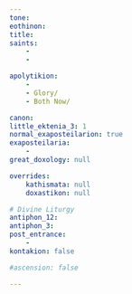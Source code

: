 ```yaml
---
tone: 
eothinon: 
title: 
saints:
    - 
    -

apolytikion:
    - 
    - Glory/
    - Both Now/

canon:
little_ektenia_3: 1
normal_exaposteilarion: true
exaposteilaria:
    - 
great_doxology: null

overrides:
    kathismata: null
    doxastikon: null

# Divine Liturgy
antiphon_12: 
antiphon_3: 
post_entrance:
    -
kontakion: false

#ascension: false

---
```


